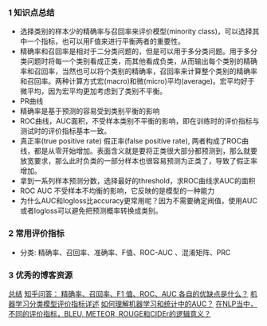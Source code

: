 ### 1 知识点总结
- 选择类别的样本少的精确率与召回率来评价模型(minority class)，可以选择其中一个指标，也可以用F值来进行平衡两者的重要性。
- 精确率和召回率是相对于二分类问题的，但是可以用于多分类问题。用于多分类问题时将每一个类别看成正类，而其他看成负类，从而输出每个类别的精确率和召回率，当然也可以将个类别的精确率，召回率来计算整个类别的精确率和召回率。两种计算方式宏(macro)和微(micro)平均(average)。宏平均好于微平均，因为宏平均更加考虑到了类别不平衡。
- PR曲线
- 精确率是基于预测的容易受到类别平衡的影响
- ROC曲线，AUC面积，不受样本类别不平衡的影响，即在训练时的评价指标与测试时的评价指标基本一致。
- 真正率(true positive rate) 假正率(false positive rate), 两者构成了ROC曲线，都是从零开始增加。表面含义就是要将正类很大部分都预测到，那么就要放宽要求，那么此时负类的一部分样本也很容易预测为正类了，导致了假正率增加。
- 拿到一系列样本预测分数，选择最好的threshold，求ROC曲线求AUC的面积
- ROC AUC 不受样本不均衡的影响，它反映的是模型的一种能力
- 为什么AUC和logloss比accuracy更常用呢？因为不需要确定阀值，使用AUC或者logloss可以避免把预测概率转换成类别。

### 2 常用评价指标
- 分类: 精确率、召回率、准确率、F值、ROC-AUC 、混淆矩阵、PRC

### 3 优秀的博客资源
[总结](http://sofasofa.io/forum_main_post.php?postid=1000605)
[知乎问答： 精确率、召回率、F1 值、ROC、AUC 各自的优缺点是什么？](https://www.zhihu.com/question/30643044)
[机器学习分类模型评价指标详述](https://zhuanlan.zhihu.com/p/43405406)
[如何理解机器学习和统计中的AUC？](https://www.zhihu.com/question/39840928)
[在NLP当中，不同的评价指标，BLEU, METEOR, ROUGE和CIDEr的逻辑意义？](https://www.zhihu.com/question/304798594/answer/567383628)
